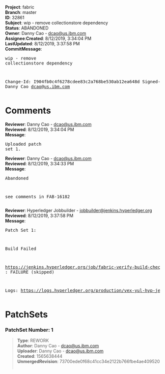 <strong>Project</strong>: fabric</br><strong>Branch</strong>: master<br><strong>ID</strong>: 32861<br><strong>Subject</strong>: wip - remove collectionstore dependency<br><strong>Status</strong>: ABANDONED<br><strong>Owner</strong>: Danny Cao - dcao@us.ibm.com<br><strong>Assignee</strong>:<strong>Created</strong>: 8/12/2019, 3:34:04 PM<br><strong>LastUpdated</strong>: 8/12/2019, 3:37:58 PM<br><strong>CommitMessage</strong>:<br><pre>wip - remove collectionstore dependency

Change-Id: I904fb0c4f6278cdee83c2a768be530ab12ea648d
Signed-off-by: Danny Cao <dcao@us.ibm.com>
</pre><h1>Comments</h1><strong>Reviewer</strong>: Danny Cao - dcao@us.ibm.com<br><strong>Reviewed</strong>: 8/12/2019, 3:34:04 PM<br><strong>Message</strong>: <pre>Uploaded patch set 1.</pre><strong>Reviewer</strong>: Danny Cao - dcao@us.ibm.com<br><strong>Reviewed</strong>: 8/12/2019, 3:34:33 PM<br><strong>Message</strong>: <pre>Abandoned

see comments in FAB-16182</pre><strong>Reviewer</strong>: Hyperledger Jobbuilder - jobbuilder@jenkins.hyperledger.org<br><strong>Reviewed</strong>: 8/12/2019, 3:37:58 PM<br><strong>Message</strong>: <pre>Patch Set 1:

Build Failed 

https://jenkins.hyperledger.org/job/fabric-verify-build-checks-x86_64/16320/ : FAILURE (skipped)

Logs: https://logs.hyperledger.org/production/vex-yul-hyp-jenkins-3/fabric-verify-build-checks-x86_64/16320</pre><h1>PatchSets</h1><h3>PatchSet Number: 1</h3><blockquote><strong>Type</strong>: REWORK<br><strong>Author</strong>: Danny Cao - dcao@us.ibm.com<br><strong>Uploader</strong>: Danny Cao - dcao@us.ibm.com<br><strong>Created</strong>: 1565638444<br><strong>UnmergedRevision</strong>: 73700ede0f68c41cc34e2122b766fbe4ae409520<br><br></blockquote>